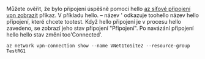 Můžete ověřit, že bylo připojení úspěšně pomocí hello [az síťové připojení vpn zobrazit](/cli/azure/network/vpn-connection#show) příkaz. V příkladu hello. – název ' odkazuje toohello název hello připojení, které chcete tootest. Když hello připojení je v procesu hello zavedeno, se zobrazí jeho stav připojení "Připojení". Po navázání připojení hello hello stav změní too'Connected'.

```azurecli
az network vpn-connection show --name VNet1toSite2 --resource-group TestRG1
```

